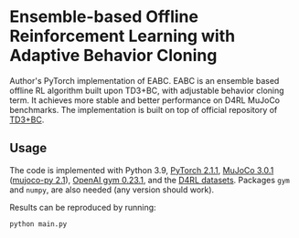 # Ensemble-based Offline Reinforcement Learning with Adaptive Behavior Cloning

Author's PyTorch implementation of EABC. EABC is an ensemble based offline RL algorithm built upon TD3+BC, with adjustable behavior cloning term. It achieves more stable and better performance on D4RL MuJoCo benchmarks. The implementation is built on top of official repository of [TD3+BC](https://github.com/sfujim/TD3_BC.git).

## Usage
The code is implemented with Python 3.9, [PyTorch 2.1.1](https://pytorch.org/), [MuJoCo 3.0.1](http://www.mujoco.org/) ([mujoco-py 2.1](https://github.com/openai/mujoco-py)), [OpenAI gym 0.23.1](https://github.com/openai/gym), and the [D4RL datasets](https://github.com/rail-berkeley/d4rl). Packages `gym` and `numpy`, are also needed (any version should work). 

Results can be reproduced by running:
```
python main.py
```
